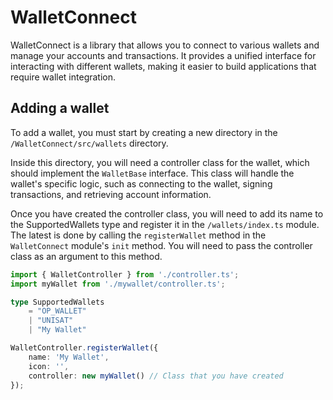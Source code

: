 # WalletConnect
WalletConnect is a library that allows you to connect to various wallets and manage your accounts and transactions. It provides a unified interface for interacting with different wallets, making it easier to build applications that require wallet integration.
## Adding a wallet

To add a wallet, you must start by creating a new directory in the `/WalletConnect/src/wallets` directory.

Inside this directory, you will need a controller class for the wallet, which should implement the `WalletBase` interface. This class will handle the wallet's specific logic, such as connecting to the wallet, signing transactions, and retrieving account information.

Once you have created the controller class, you will need to add its name to the SupportedWallets type and register it in the `/wallets/index.ts` module. The latest is done by calling the `registerWallet` method in the `WalletConnect` module's `init` method. You will need to pass the controller class as an argument to this method.

```ts
import { WalletController } from './controller.ts';
import myWallet from './mywallet/controller.ts';

type SupportedWallets
    = "OP_WALLET"
    | "UNISAT"
    | "My Wallet"

WalletController.registerWallet({
    name: 'My Wallet',
    icon: '',
    controller: new myWallet() // Class that you have created
});
```